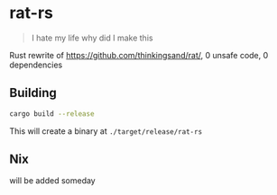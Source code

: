 # rat-rs
> I hate my life why did I make this

Rust rewrite of https://github.com/thinkingsand/rat/, 0 unsafe code, 0 dependencies

## Building
```sh
cargo build --release
```
This will create a binary at `./target/release/rat-rs`

## Nix
will be added someday

